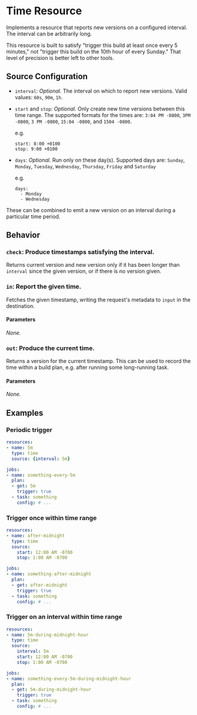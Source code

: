 # Time Resource

Implements a resource that reports new versions on a configured interval. The
interval can be arbitrarily long.

This resource is built to satisfy "trigger this build at least once every 5
minutes," not "trigger this build on the 10th hour of every Sunday." That
level of precision is better left to other tools.

## Source Configuration

* `interval`: *Optional.* The interval on which to report new versions. Valid
  values: `60s`, `90m`, `1h`.

* `start` and `stop`: *Optional.* Only create new time versions between this
  time range. The supported formats for the times are: `3:04 PM -0800`, `3PM
  -0800`, `3 PM -0800`, `15:04 -0800`, and `1504 -0800`.

  e.g.

  ```
  start: 8:00 +0100
  stop: 9:00 +0100
  ```

* `days`: *Optional.* Run only on these day(s). Supported days are: `Sunday`, `Monday`, `Tuesday`, `Wednesday`, `Thursday`, `Friday` and `Saturday`

  e.g.

  ```
  days:
    - Monday
    - Wednesday
  ```

These can be combined to emit a new version on an interval during a particular
time period.

## Behavior

### `check`: Produce timestamps satisfying the interval.

Returns current version and new version only if it has been longer than `interval` since the
given version, or if there is no version given.


### `in`: Report the given time.

Fetches the given timestamp, writing the request's metadata to `input` in the
destination.

#### Parameters

*None.*


### `out`: Produce the current time.

Returns a version for the current timestamp. This can be used to record the
time within a build plan, e.g. after running some long-running task.

#### Parameters

*None.*


## Examples

### Periodic trigger

```yaml
resources:
- name: 5m
  type: time
  source: {interval: 5m}

jobs:
- name: something-every-5m
  plan:
  - get: 5m
    trigger: true
  - task: something
    config: # ...
```

### Trigger once within time range

```yaml
resources:
- name: after-midnight
  type: time
  source:
    start: 12:00 AM -0700
    stop: 1:00 AM -0700

jobs:
- name: something-after-midnight
  plan:
  - get: after-midnight
    trigger: true
  - task: something
    config: # ...
```

### Trigger on an interval within time range

```yaml
resources:
- name: 5m-during-midnight-hour
  type: time
  source:
    interval: 5m
    start: 12:00 AM -0700
    stop: 1:00 AM -0700

jobs:
- name: something-every-5m-during-midnight-hour
  plan:
  - get: 5m-during-midnight-hour
    trigger: true
  - task: something
    config: # ...
```
